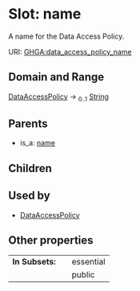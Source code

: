 
# Slot: name


A name for the Data Access Policy.

URI: [GHGA:data_access_policy_name](https://w3id.org/GHGA/data_access_policy_name)


## Domain and Range

[DataAccessPolicy](DataAccessPolicy.md) &#8594;  <sub>0..1</sub> [String](types/String.md)

## Parents

 *  is_a: [name](name.md)

## Children


## Used by

 * [DataAccessPolicy](DataAccessPolicy.md)

## Other properties

|  |  |  |
| --- | --- | --- |
| **In Subsets:** | | essential |
|  | | public |

